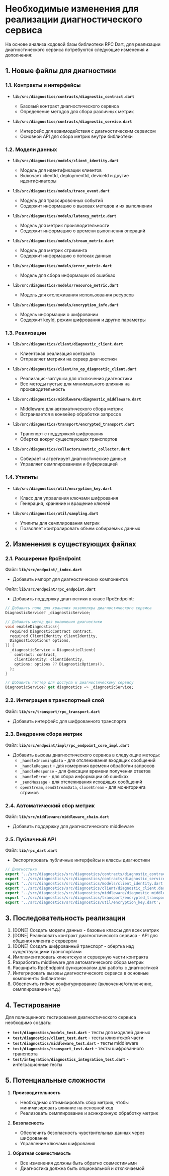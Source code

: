 <!--
SPDX-FileCopyrightText: 2025 Karim "nogipx" Mamatkazin <nogipx@gmail.com>

SPDX-License-Identifier: LGPL-3.0-or-later
-->

# Необходимые изменения для реализации диагностического сервиса

На основе анализа кодовой базы библиотеки RPC Dart, для реализации диагностического сервиса потребуются следующие изменения и дополнения:

## 1. Новые файлы для диагностики

### 1.1. Контракты и интерфейсы

- **`lib/src/diagnostics/contracts/diagnostic_contract.dart`**
  - Базовый контракт диагностического сервиса
  - Определение методов для сбора различных метрик

- **`lib/src/diagnostics/contracts/diagnostic_service.dart`**
  - Интерфейс для взаимодействия с диагностическим сервисом
  - Основной API для сбора метрик внутри библиотеки

### 1.2. Модели данных

- **`lib/src/diagnostics/models/client_identity.dart`**
  - Модель для идентификации клиентов
  - Включает clientId, deploymentId, deviceId и другие идентификаторы

- **`lib/src/diagnostics/models/trace_event.dart`**
  - Модель для трассировочных событий
  - Содержит информацию о вызовах методов и их выполнении

- **`lib/src/diagnostics/models/latency_metric.dart`**
  - Модель для метрик производительности
  - Содержит информацию о времени выполнения операций

- **`lib/src/diagnostics/models/stream_metric.dart`**
  - Модель для метрик стриминга
  - Содержит информацию о потоках данных

- **`lib/src/diagnostics/models/error_metric.dart`**
  - Модель для сбора информации об ошибках

- **`lib/src/diagnostics/models/resource_metric.dart`**
  - Модель для отслеживания использования ресурсов

- **`lib/src/diagnostics/models/encryption_info.dart`**
  - Модель информации о шифровании
  - Содержит keyId, режим шифрования и другие параметры

### 1.3. Реализации

- **`lib/src/diagnostics/client/diagnostic_client.dart`**
  - Клиентская реализация контракта
  - Отправляет метрики на сервер диагностики

- **`lib/src/diagnostics/client/no_op_diagnostic_client.dart`**
  - Реализация-заглушка для отключения диагностики
  - Все методы пустые для минимального влияния на производительность

- **`lib/src/diagnostics/middleware/diagnostic_middleware.dart`**
  - Middleware для автоматического сбора метрик
  - Встраивается в конвейер обработки запросов

- **`lib/src/diagnostics/transport/encrypted_transport.dart`**
  - Транспорт с поддержкой шифрования
  - Обертка вокруг существующих транспортов

- **`lib/src/diagnostics/collectors/metric_collector.dart`**
  - Собирает и агрегирует диагностические данные
  - Управляет семплированием и буферизацией

### 1.4. Утилиты

- **`lib/src/diagnostics/util/encryption_key.dart`**
  - Класс для управления ключами шифрования
  - Генерация, хранение и вращение ключей

- **`lib/src/diagnostics/util/sampling.dart`**
  - Утилиты для семплирования метрик
  - Позволяет контролировать объем собираемых данных

## 2. Изменения в существующих файлах

### 2.1. Расширение RpcEndpoint

Файл: **`lib/src/endpoint/_index.dart`**
- Добавить импорт для диагностических компонентов

Файл: **`lib/src/endpoint/rpc_endpoint.dart`**
- Добавить поддержку диагностики в класс RpcEndpoint:
```dart
// Добавить поле для хранения экземпляра диагностического сервиса
DiagnosticService? _diagnosticService;

// Добавить метод для включения диагностики
void enableDiagnostics({
  required DiagnosticContract contract,
  required ClientIdentity clientIdentity,
  DiagnosticOptions? options,
}) {
  _diagnosticService = DiagnosticClient(
    contract: contract,
    clientIdentity: clientIdentity,
    options: options ?? DiagnosticOptions(),
  );
}

// Добавить геттер для доступа к диагностическому сервису
DiagnosticService? get diagnostics => _diagnosticService;
```

### 2.2. Интеграция в транспортный слой

Файл: **`lib/src/transport/rpc_transport.dart`**
- Добавить интерфейс для шифрованного транспорта

### 2.3. Внедрение сбора метрик

Файл: **`lib/src/endpoint/impl/rpc_endpoint_core_impl.dart`**
- Добавить вызовы диагностического сервиса в следующие методы:
  - `_handleIncomingData` - для отслеживания входящих сообщений
  - `_handleRequest` - для измерения времени обработки запросов
  - `_handleResponse` - для фиксации времени получения ответов
  - `_handleError` - для сбора информации об ошибках
  - `_sendMessage` - для отслеживания исходящих сообщений
  - `openStream`, `sendStreamData`, `closeStream` - для мониторинга стримов

### 2.4. Автоматический сбор метрик

Файл: **`lib/src/middleware/middleware_chain.dart`**
- Добавить поддержку для диагностического middleware

### 2.5. Публичный API

Файл: **`lib/rpc_dart.dart`**
- Экспортировать публичные интерфейсы и классы диагностики
```dart
// Диагностика
export '../src/diagnostics/src/diagnostics/contracts/diagnostic_contract.dart';
export '../src/diagnostics/src/diagnostics/contracts/diagnostic_service.dart';
export '../src/diagnostics/src/diagnostics/models/client_identity.dart';
export '../src/diagnostics/src/diagnostics/client/diagnostic_client.dart';
export '../src/diagnostics/src/diagnostics/middleware/diagnostic_middleware.dart';
export '../src/diagnostics/src/diagnostics/transport/encrypted_transport.dart';
export '../src/diagnostics/src/diagnostics/util/encryption_key.dart';
```

## 3. Последовательность реализации

1. [DONE] Создать модели данных - базовые классы для всех метрик 
2. [DONE] Реализовать контракт диагностического сервиса - API для общения клиента с сервером
3. [DONE] Создать шифрованный транспорт - обертка над существующими транспортами
4. Имплементировать клиентскую и серверную части контракта
5. Разработать middleware для автоматического сбора метрик
6. Расширить RpcEndpoint функционалом для работы с диагностикой
7. Интегрировать вызовы диагностического сервиса в основные компоненты библиотеки
8. Обеспечить гибкое конфигурирование (включение/отключение, семплирование и т.д.)

## 4. Тестирование

Для полноценного тестирования диагностического сервиса необходимо создать:

- **`test/diagnostics/models_test.dart`** - тесты для моделей данных
- **`test/diagnostics/client_test.dart`** - тесты клиентской части
- **`test/diagnostics/middleware_test.dart`** - тесты middleware
- **`test/diagnostics/transport_test.dart`** - тесты шифрованного транспорта
- **`test/integration/diagnostics_integration_test.dart`** - интеграционные тесты

## 5. Потенциальные сложности

1. **Производительность**
   - Необходимо оптимизировать сбор метрик, чтобы минимизировать влияние на основной код
   - Реализовать семплирование и асинхронную обработку метрик

2. **Безопасность**
   - Обеспечить безопасность чувствительных данных через шифрование
   - Управление ключами шифрования

3. **Обратная совместимость**
   - Все изменения должны быть обратно совместимыми
   - Диагностика должна быть опциональной и отключаемой

